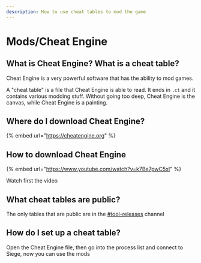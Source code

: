 ```yaml
---
description: How to use cheat tables to mod the game
---
```


# Mods/Cheat Engine

## What is Cheat Engine? What is a cheat table?

Cheat Engine is a very powerful software that has the ability to mod games.

A "cheat table" is a file that Cheat Engine is able to read. It ends in `.ct` and it contains various modding stuff. Without going too deep, Cheat Engine is the canvas, while Cheat Engine is a painting.&#x20;

## Where do I download Cheat Engine?

{% embed url="https://cheatengine.org" %}

## How to download Cheat Engine

{% embed url="https://www.youtube.com/watch?v=k7Be7pwC5xI" %}

Watch first the video

## What cheat tables are public?

The only tables that are public are in the [#tool-releases](https://discord.com/channels/1092820800203141130/1092832304516305039) channel

## How do I set up a cheat table?

Open the Cheat Engine file, then go into the process list and connect to Siege, now you can use the mods
